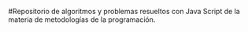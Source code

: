 #Repositorio de algoritmos y problemas resueltos con Java Script de la materia de metodologías de la programación.

